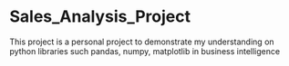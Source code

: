 # Sales_Analysis_Project
This  project is a personal project  to demonstrate my understanding on python libraries such pandas, numpy, matplotlib in business intelligence
